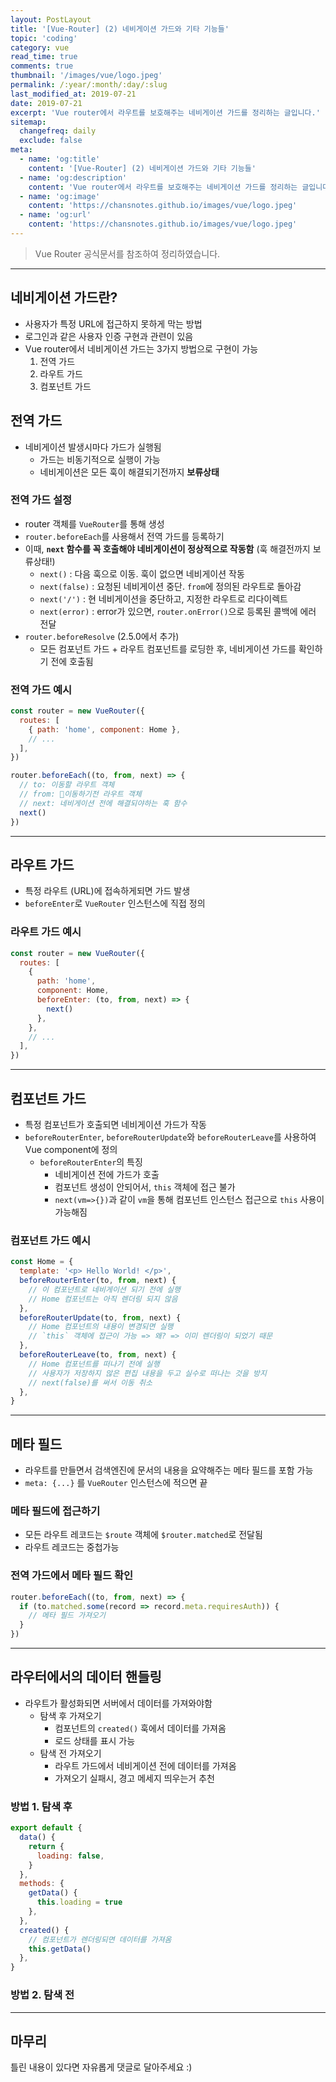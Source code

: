 ```yaml
---
layout: PostLayout
title: '[Vue-Router] (2) 네비게이션 가드와 기타 기능들'
topic: 'coding'
category: vue
read_time: true
comments: true
thumbnail: '/images/vue/logo.jpeg'
permalink: /:year/:month/:day/:slug
last_modified_at: 2019-07-21
date: 2019-07-21
excerpt: 'Vue router에서 라우트를 보호해주는 네비게이션 가드를 정리하는 글입니다.'
sitemap:
  changefreq: daily
  exclude: false
meta:
  - name: 'og:title'
    content: '[Vue-Router] (2) 네비게이션 가드와 기타 기능들'
  - name: 'og:description'
    content: 'Vue router에서 라우트를 보호해주는 네비게이션 가드를 정리하는 글입니다.'
  - name: 'og:image'
    content: 'https://chansnotes.github.io/images/vue/logo.jpeg'
  - name: 'og:url'
    content: 'https://chansnotes.github.io/images/vue/logo.jpeg'
---
```


> Vue Router 공식문서를 참조하여 정리하였습니다.

---

## 네비게이션 가드란?

- 사용자가 특정 URL에 접근하지 못하게 막는 방법
- 로그인과 같은 사용자 인증 구현과 관련이 있음
- Vue router에서 네비게이션 가드는 3가지 방법으로 구현이 가능
  1. 전역 가드
  2. 라우트 가드
  3. 컴포넌트 가드

## 전역 가드

- 네비게이션 발생시마다 가드가 실행됨
  - 가드는 비동기적으로 실행이 가능
  - 네비게이션은 모든 훅이 해결되기전까지 **보류상태**

### 전역 가드 설정

- router 객체를 `VueRouter`를 통해 생성
- `router.beforeEach`를 사용해서 전역 가드를 등록하기
- 이때, **`next` 함수를 꼭 호출해야 네비게이션이 정상적으로 작동함** (훅 해결전까지 보류상태!)
  - `next()` : 다음 훅으로 이동. 훅이 없으면 네비게이션 작동
  - `next(false)` : 요청된 네비게이션 중단. `from`에 정의된 라우트로 돌아감
  - `next('/')` : 현 네비게이션을 중단하고, 지정한 라우트로 리다이렉트
  - `next(error)` : error가 있으면, `router.onError()`으로 등록된 콜백에 에러 전달
- `router.beforeResolve` (2.5.0에서 추가)
  - 모든 컴포넌트 가드 + 라우트 컴포넌트를 로딩한 후, 네비게이션 가드를 확인하기 전에 호출됨

### 전역 가드 예시

```js
const router = new VueRouter({
  routes: [
    { path: 'home', component: Home },
    // ...
  ],
})

router.beforeEach((to, from, next) => {
  // to: 이동할 라우트 객체
  // from: 이동하기전 라우트 객체
  // next: 네비게이션 전에 해결되야하는 훅 함수
  next()
})
```

---

## 라우트 가드

- 특정 라우트 (URL)에 접속하게되면 가드 발생
- `beforeEnter`로 `VueRouter` 인스턴스에 직접 정의

### 라우트 가드 예시

```js
const router = new VueRouter({
  routes: [
    {
      path: 'home',
      component: Home,
      beforeEnter: (to, from, next) => {
        next()
      },
    },
    // ...
  ],
})
```

---

## 컴포넌트 가드

- 특정 컴포넌트가 호출되면 네비게이션 가드가 작동
- `beforeRouterEnter`, `beforeRouterUpdate`와 `beforeRouterLeave`를 사용하여 Vue component에 정의
  - `beforeRouterEnter`의 특징
    - 네비게이션 전에 가드가 호출
    - 컴포넌트 생성이 안되어서, `this` 객체에 접근 불가
    - `next(vm=>{})`과 같이 `vm`을 통해 컴포넌트 인스턴스 접근으로 `this` 사용이 가능해짐

### 컴포넌트 가드 예시

```js
const Home = {
  template: '<p> Hello World! </p>',
  beforeRouterEnter(to, from, next) {
    // 이 컴포넌트로 네비게이션 되기 전에 실행
    // Home 컴포넌트는 아직 렌더링 되지 않음
  },
  beforeRouterUpdate(to, from, next) {
    // Home 컴포넌트의 내용이 변경되면 실행
    // `this` 객체에 접근이 가능 => 왜? => 이미 렌더링이 되었기 때문
  },
  beforeRouterLeave(to, from, next) {
    // Home 컴포넌트를 떠나기 전에 실행
    // 사용자가 저장하지 않은 편집 내용을 두고 실수로 떠나는 것을 방지
    // next(false)를 써서 이동 취소
  },
}
```

---

## 메타 필드

- 라우트를 만들면서 검색엔진에 문서의 내용을 요약해주는 메타 필드를 포함 가능
- `meta: {...}` 를 `VueRouter` 인스턴스에 적으면 끝

### 메타 필드에 접근하기

- 모든 라우트 레코드는 `$route` 객체에 `$router.matched`로 전달됨
- 라우트 레코드는 중첩가능

### 전역 가드에서 메타 필드 확인

```js
router.beforeEach((to, from, next) => {
  if (to.matched.some(record => record.meta.requiresAuth)) {
    // 메타 필드 가져오기
  }
})
```

---

## 라우터에서의 데이터 핸들링

- 라우트가 활성화되면 서버에서 데이터를 가져와야함
  - 탐색 후 가져오기
    - 컴포넌트의 `created()` 훅에서 데이터를 가져옴
    - 로드 상태를 표시 가능
  - 탐색 전 가져오기
    - 라우트 가드에서 네비게이션 전에 데이터를 가져옴
    - 가져오기 실패시, 경고 메세지 띄우는거 추천

### 방법 1. 탐색 후

```js
export default {
  data() {
    return {
      loading: false,
    }
  },
  methods: {
    getData() {
      this.loading = true
    },
  },
  created() {
    // 컴포넌트가 렌더링되면 데이터를 가져옴
    this.getData()
  },
}
```

### 방법 2. 탐색 전

---

## 마무리

틀린 내용이 있다면 자유롭게 댓글로 달아주세요 :)
